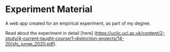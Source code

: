 # Experiment Material
A web app created for an empirical experiment, as part of my degree. 

Read about the experiment in detail [here] (https://uclic.ucl.ac.uk/content/2-study/4-current-taught-course/1-distinction-projects/14-20/shi_junge_2020.pdf).
